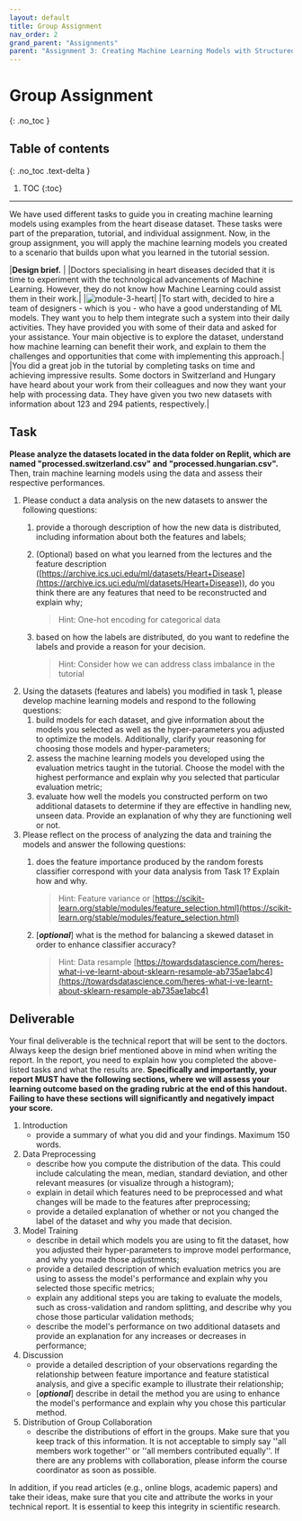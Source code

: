 ```yaml
---
layout: default
title: Group Assignment
nav_order: 2
grand_parent: "Assignments"
parent: "Assignment 3: Creating Machine Learning Models with Structured Data"
---
```


# Group Assignment
{: .no_toc }

## Table of contents
{: .no_toc .text-delta }

1. TOC
{:toc}
---

We have used different tasks to guide you in creating machine learning models using examples from the heart disease dataset. These tasks were part of the preparation, tutorial, and individual assignment. Now, in the group assignment, you will apply the machine learning models you created to a scenario that builds upon what you learned in the tutorial session.

|**Design brief.** |
|Doctors specialising in heart diseases decided that it is time to experiment with the technological advancements of Machine Learning. However, they do not know how Machine Learning could assist them in their work.|
|![module-3-heart]({{site.baseurl}}/assets/images/structured-data/heart.jpg)|
|To start with, decided to hire a team of designers - which is you - who have a good understanding of ML models. They want you to help them integrate such a system into their daily activities. They have provided you with some of their data and asked for your assistance. Your main objective is to explore the dataset, understand how machine learning can benefit their work, and explain to them the challenges and opportunities that come with implementing this approach.|
|You did a great job in the tutorial by completing tasks on time and achieving impressive results. Some doctors in Switzerland and Hungary have heard about your work from their colleagues and now they want your help with processing data. They have given you two new datasets with information about 123 and 294 patients, respectively.|

## Task
**Please analyze the datasets located in the data folder on Replit, which are named "processed.switzerland.csv" and "processed.hungarian.csv".** Then, train machine learning models using the data and assess their respective performances.

1. Please conduct a data analysis on the new datasets to answer the following questions:
   1. provide a thorough description of how the new data is distributed, including information about both the features and labels;
   2. (Optional) based on what you learned from the lectures and the feature description ([https://archive.ics.uci.edu/ml/datasets/Heart+Disease](https://archive.ics.uci.edu/ml/datasets/Heart+Disease)), do you think there are any features that need to be reconstructed and explain why;

      > Hint: One-hot encoding for categorical data
   3. based on how the labels are distributed, do you want to redefine the labels and provide a reason for your decision.

      > Hint: Consider how we can address class imbalance in the tutorial
2. Using the datasets (features and labels) you modified in task 1, please develop machine learning models and respond to the following questions:
   1. build models for each dataset, and give information about the models you selected as well as the hyper-parameters you adjusted to optimize the models. Additionally, clarify your reasoning for choosing those models and hyper-parameters;
   2. assess the machine learning models you developed using the evaluation metrics taught in the tutorial. Choose the model with the highest performance and explain why you selected that particular evaluation metric;
   3. evaluate how well the models you constructed perform on two additional datasets to determine if they are effective in handling new, unseen data. Provide an explanation of why they are functioning well or not.
3. Please reflect on the process of analyzing the data and training the models and answer the following questions:
   1. does the feature importance produced by the random forests classifier correspond with your data analysis from Task 1? Explain how and why.

      > Hint: Feature variance or [https://scikit-learn.org/stable/modules/feature_selection.html](https://scikit-learn.org/stable/modules/feature_selection.html)
    2. [***optional***] what is the method for balancing a skewed dataset in order to enhance classifier accuracy?

       > Hint: Data resample [https://towardsdatascience.com/heres-what-i-ve-learnt-about-sklearn-resample-ab735ae1abc4](https://towardsdatascience.com/heres-what-i-ve-learnt-about-sklearn-resample-ab735ae1abc4)

## Deliverable
Your final deliverable is the technical report that will be sent to the doctors. Always keep the design brief mentioned above in mind when writing the report. In the report, you need to explain how you completed the above-listed tasks and what the results are. **Specifically and importantly, your report MUST have the following sections, where we will assess your learning outcome based on the grading rubric at the end of this handout. Failing to have these sections will significantly and negatively impact your score.**

1. Introduction
   - provide a summary of what you did and your findings. Maximum 150 words.
2. Data Preprocessing
   - describe how you compute the distribution of the data. This could include calculating the mean, median, standard deviation, and other relevant measures (or visualize through a histogram);
   - explain in detail which features need to be preprocessed and what changes will be made to the features after preprocessing;
   - provide a detailed explanation of whether or not you changed the label of the dataset and why you made that decision.
3. Model Training
   - describe in detail which models you are using to fit the dataset, how you adjusted their hyper-parameters to improve model performance, and why you made those adjustments;
   - provide a detailed description of which evaluation metrics you are using to assess the model's performance and explain why you selected those specific metrics;
   - explain any additional steps you are taking to evaluate the models, such as cross-validation and random splitting, and describe why you chose those particular validation methods;
   - describe the model's performance on two additional datasets and provide an explanation for any increases or decreases in performance;
4. Discussion
   - provide a detailed description of your observations regarding the relationship between feature importance and feature statistical analysis, and give a specific example to illustrate their relationship;
   - [***optional***] describe in detail the method you are using to enhance the model's performance and explain why you chose this particular method.
5. Distribution of Group Collaboration
   - describe the distributions of effort in the groups. Make sure that you keep track of this information. It is not acceptable to simply say ''all members work together'' or ''all members contributed equally''. If there are any problems with collaboration, please inform the course coordinator as soon as possible.
  
In addition, if you read articles (e.g., online blogs, academic papers) and take their ideas, make sure that you cite and attribute the works in your technical report. It is essential to keep this integrity in scientific research.

 
